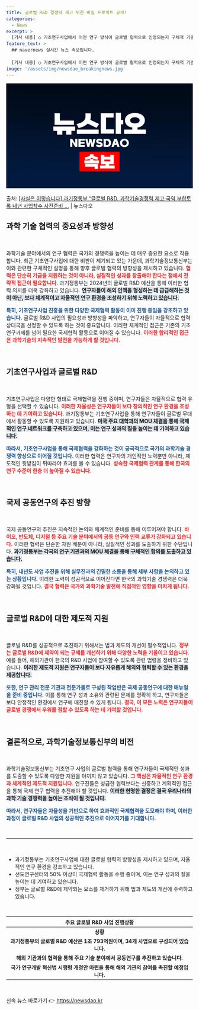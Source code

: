 ```yaml
---
title: 글로벌 R&D 경쟁력 제고 위한 비밀 프로젝트 공개!
categories:
  - News
excerpt: >
  [기사 내용] ○ 기초연구사업에서 어떤 연구 방식이 글로벌 협력으로 인정되는지 구체적 기준 부재하고, 연구진…
feature_text: >
  ## navernews 실시간 뉴스 속보입니다.

  [기사 내용] ○ 기초연구사업에서 어떤 연구 방식이 글로벌 협력으로 인정되는지 구체적 기준 부재하고, 연구진…
image: '/assets/img/newsdao_breakingnews.jpg'
---
```


![뉴스다오 속보](/assets/img/newsdao_breakingnews.jpg)

<p>출처: <a href="https://newsdao.kr/2548" rel="dofollow">[사실은 이렇습니다] 과기정통부 “글로벌 R&D, 과학기술경쟁력 제고·국익 부합토록 내년 사업착수 사전준비 …</a> | 뉴스다오</p>

<h2 data-ke-size="size26">과학 기술 협력의 중요성과 방향성</h2>

<p data-ke-size="size16">&nbsp;</p>
과학기술 분야에서의 연구 협력은 국가의 경쟁력을 높이는 데 매우 중요한 요소로 작용합니다. 최근 기초연구사업에 대한 비판이 제기되고 있는 가운데, 과학기술정보통신부는 이와 관련한 구체적인 설명을 통해 향후 글로벌 협력의 방향성을 제시하고 있습니다. <b><span style="color: #ee2323;">협력은 단순히 기금을 지원하는 것이 아니라, 실질적인 성과를 창출해야 한다는 점에서 전략적 접근이 필요합니다.</span></b> 과기정통부는 2024년의 글로벌 R&D 예산을 통해 이러한 협력 의지를 더욱 강화하고 있습니다. <b><span style="background-color: #21538527;">연구자들이 해외 인맥을 형성하는 데 급급해하는 것이 아닌, 보다 체계적이고 자율적인 연구 환경을 조성하기 위해 노력하고 있습니다.</span></b>

<b><span style="color: #1a5490;">특히, 기초연구사업 진흥을 위한 다양한 국제협력 활동이 이미 진행 중임을 강조하고 있습니다.</span></b> 글로벌 R&D 사업의 필요성과 방향성을 파악하고, 연구자들이 자율적으로 협력 상대국을 선정할 수 있도록 하는 것이 중요합니다. 이러한 체계적인 접근은 기존의 기초연구과제를 넘어 필요한 국제협력 활동으로 이어질 수 있습니다. <b><span style="color: #ee2323;">이러한 합리적인 접근은 과학기술의 지속적인 발전을 가능하게 할 것입니다.</span></b>

<p data-ke-size="size16">&nbsp;</p>
<h2 data-ke-size="size26">기초연구사업과 글로벌 R&D</h2>

<p data-ke-size="size16">&nbsp;</p>
기초연구사업은 다양한 형태로 국제협력을 진행 중이며, 연구자들은 자율적으로 협력 유형을 선택할 수 있습니다. <b><span style="color: #ee2323;">이러한 자율성은 연구자들이 보다 창의적인 연구 환경을 조성하는 데 기여하고 있습니다.</span></b> 과기정통부는 기초연구사업을 통해 연구자들이 글로벌 무대에서 활동할 수 있도록 지원하고 있습니다. <b><span style="background-color: #21538527;">미국 주요 대학과의 MOU 체결을 통해 국제적인 연구 네트워크를 구축하고 있으며, 이는 연구 성과의 질을 높이는 데 기여하고 있습니다.</span></b>

<b><span style="color: #1a5490;">따라서, 기초연구사업을 통해 국제협력을 강화하는 것이 궁극적으로 국가의 과학기술 경쟁력 향상으로 이어질 것입니다.</span></b> 이러한 협력은 연구자의 개인적인 노력뿐만 아니라, 제도적인 뒷받침이 뒤따라야 효과를 볼 수 있습니다. <b><span style="color: #ee2323;">성숙한 국제협력 관계를 통해 한국의 연구 수준이 한층 더 높아질 수 있습니다.</span></b>

<p data-ke-size="size16">&nbsp;</p>
<h2 data-ke-size="size26">국제 공동연구의 추진 방향</h2>

<p data-ke-size="size16">&nbsp;</p>
국제 공동연구의 추진은 지속적인 논의와 체계적인 준비를 통해 이루어져야 합니다. <b><span style="color: #ee2323;">바이오, 반도체, 디지털 등 주요 기술 분야에서의 공동 연구와 인력 교류가 강화되고 있습니다.</span></b> 이러한 협력은 단순한 자원 배분이 아니라, 실질적인 성과를 도출하기 위한 수단입니다. <b><span style="background-color: #21538527;">과기정통부는 각국의 연구 기관과의 MOU 체결을 통해 구체적인 합의를 도출하고 있습니다.</span></b> 

<b><span style="color: #1a5490;">특히, 내년도 사업 추진을 위해 실무진과의 긴밀한 소통을 통해 세부 사항을 논의하고 있는 상황입니다.</span></b> 이러한 노력이 성공적으로 이어진다면 한국의 과학기술 경쟁력은 더욱 강화될 것입니다. <b><span style="color: #ee2323;">결국 협력은 국가의 과학기술 발전에 직접적인 영향을 미치게 됩니다.</span></b>

<p data-ke-size="size16">&nbsp;</p>
<h2 data-ke-size="size26">글로벌 R&D에 대한 제도적 지원</h2>

<p data-ke-size="size16">&nbsp;</p>
글로벌 R&D를 성공적으로 추진하기 위해서는 법과 제도의 개선이 필수적입니다. <b><span style="color: #ee2323;">정부는 글로벌 R&D에 제약이 되는 규제를 개선하기 위해 다양한 노력을 기울이고 있습니다.</span></b> 예를 들어, 해외기관이 한국의 R&D 사업에 참여할 수 있도록 관련 법령을 정비하고 있습니다. <b><span style="background-color: #21538527;">이러한 제도적 지원은 연구자들이 보다 자유롭게 해외와 협력할 수 있는 환경을 제공합니다.</span></b>

<b><span style="color: #1a5490;">또한, 연구 관리 전문 기관과 전문가들로 구성된 작업반은 국제 공동연구에 대한 매뉴얼을 준비 중입니다.</span></b> 이를 통해 연구 성과 소유와 관련된 문제를 명확히 하고, 연구자들은 보다 안정적인 환경에서 연구에 매진할 수 있게 됩니다. <b><span style="color: #ee2323;">결국, 이 모든 노력은 연구자들이 글로벌 경쟁에서 우위를 점할 수 있도록 하는 데 기여할 것입니다.</span></b>

<p data-ke-size="size16">&nbsp;</p>
<h2 data-ke-size="size26">결론적으로, 과학기술정보통신부의 비전</h2>

<p data-ke-size="size16">&nbsp;</p>
과학기술정보통신부는 기초연구 사업의 글로벌 협력을 통해 연구자들이 국제적인 성과를 도출할 수 있도록 다양한 지원을 아끼지 않고 있습니다. <b><span style="color: #ee2323;">그 핵심은 자율적인 연구 환경과 체계적인 제도적 지원입니다.</span></b> 연구진들은 성급한 협력보다는 신중하고 계획적인 접근을 통해 국제 연구 협력을 추진해야 할 것입니다. <b><span style="background-color: #21538527;">이러한 현명한 결정은 결국 우리나라의 과학 기술 경쟁력을 높이는 초석이 될 것입니다.</span></b>

<b><span style="color: #1a5490;">따라서, 연구자들은 자율성을 기반으로 하여 효과적인 국제협력을 도모해야 하며, 이러한 과정이 글로벌 R&D 사업의 성공적인 추진으로 이어지기를 기대합니다.</span></b>

<p data-ke-size="size16">&nbsp;</p>
<hr>
<p data-ke-size="size16">&nbsp;</p>
<ul>
    <li>과기정통부는 기초연구사업에 대한 글로벌 협력의 방향성을 제시하고 있으며, 자율적인 연구 환경을 강조하고 있습니다.</li>
    <li>선도연구센터의 50% 이상이 국제협력 활동을 수행 중이며, 이는 연구 성과의 질을 높이는 데 기여하고 있습니다.</li>
    <li>정부는 글로벌 R&D에 제약되는 요소를 제거하기 위해 법과 제도의 개선에 주력하고 있습니다.</li>
</ul>
<p data-ke-size="size16">&nbsp;</p>
<table style="width: 100%;">
    <thead>
        <tr>
            <th style="text-align: center;">주요 글로벌 R&D 사업 진행상황</th>
        </tr>
    </thead>
    <tbody>
        <tr>
            <td style="text-align: center; height: 17px;"><b>상황</b></td>
        </tr>
        <tr>
            <td style="text-align: center; height: 17px;"><b>과기정통부의 글로벌 R&D 예산은 1조 793억원이며, 34개 사업으로 구성되어 있습니다.</b></td>
        </tr>
        <tr>
            <td style="text-align: center; height: 17px;"><b>해외 기관과의 협력을 통해 주요 기술 분야에서 공동연구를 추진하고 있습니다.</b></td>
        </tr>
        <tr>
            <td style="text-align: center; height: 17px;"><b>국가 연구개발 혁신법 시행령 개정안 마련을 통해 해외 기관의 참여를 촉진할 예정입니다.</b></td>
        </tr>
    </tbody>
</table>

<p data-ke-size="size16">&nbsp;</p> 

신속 뉴스 바로가기 👉 <a href="https://newsdao.kr" rel="dofollow">https://newsdao.kr</a>


